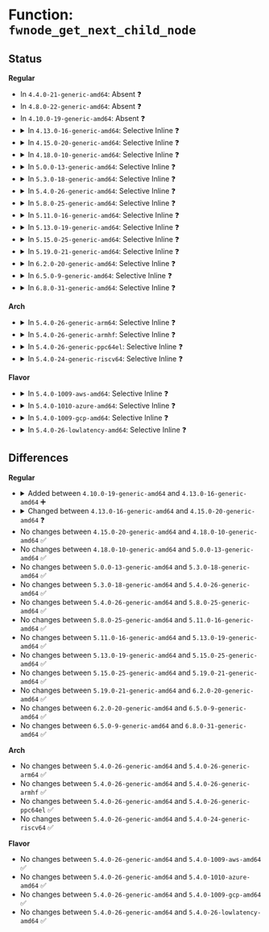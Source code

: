 # Function: <code>fwnode_get_next_child_node</code>

## Status
<b>Regular</b>
<ul>
<li>
In <code>4.4.0-21-generic-amd64</code>: Absent ❓
</li>
<li>
In <code>4.8.0-22-generic-amd64</code>: Absent ❓
</li>
<li>
In <code>4.10.0-19-generic-amd64</code>: Absent ❓
</li>
<li>
<details>
<summary>In <code>4.13.0-16-generic-amd64</code>: Selective Inline ❓</summary>

```c
struct fwnode_handle * fwnode_get_next_child_node(struct fwnode_handle * fwnode, struct fwnode_handle * child)
```

```json
{
  "name": "fwnode_get_next_child_node",
  "collision_type": "Unique Global",
  "inline_type": "Selective",
  "funcs": [
    {
      "addr": 18446744071585031326,
      "name": "fwnode_get_next_child_node",
      "external": true,
      "loc": "drivers/base/property.c:949",
      "file": "drivers/base/property.c",
      "inline": "not declared, inlined",
      "caller_inline": [
        "drivers/base/property.c:device_get_next_child_node"
      ],
      "caller_func": [
        "drivers/acpi/property.c:acpi_fwnode_get_named_child_node",
        "drivers/acpi/property.c:acpi_fwnode_get_named_child_node",
        "drivers/acpi/property.c:acpi_graph_get_child_prop_value",
        "drivers/acpi/property.c:acpi_graph_get_child_prop_value",
        "drivers/acpi/property.c:acpi_graph_get_next_endpoint",
        "drivers/acpi/property.c:acpi_graph_get_next_endpoint",
        "drivers/acpi/property.c:acpi_graph_get_next_endpoint",
        "drivers/acpi/property.c:acpi_graph_get_next_endpoint"
      ]
    }
  ],
  "symbols": [
    {
      "addr": 18446744071585029808,
      "name": "fwnode_get_next_child_node",
      "section": ".text",
      "bind": "STB_GLOBAL",
      "size": 39
    }
  ]
}
```
</details>
</li>
<li>
<details>
<summary>In <code>4.15.0-20-generic-amd64</code>: Selective Inline ❓</summary>

```c
struct fwnode_handle * fwnode_get_next_child_node(const struct fwnode_handle * fwnode, struct fwnode_handle * child)
```

```json
{
  "name": "fwnode_get_next_child_node",
  "collision_type": "Unique Global",
  "inline_type": "Selective",
  "funcs": [
    {
      "addr": 18446744071585455208,
      "name": "fwnode_get_next_child_node",
      "external": true,
      "loc": "drivers/base/property.c:992",
      "file": "drivers/base/property.c",
      "inline": "not declared, inlined",
      "caller_inline": [
        "drivers/base/property.c:device_get_next_child_node"
      ],
      "caller_func": [
        "drivers/acpi/property.c:acpi_fwnode_get_named_child_node",
        "drivers/acpi/property.c:acpi_fwnode_get_named_child_node",
        "drivers/acpi/property.c:acpi_graph_get_child_prop_value",
        "drivers/acpi/property.c:acpi_graph_get_child_prop_value",
        "drivers/acpi/property.c:acpi_graph_get_next_endpoint",
        "drivers/acpi/property.c:acpi_graph_get_next_endpoint",
        "drivers/acpi/property.c:acpi_graph_get_next_endpoint",
        "drivers/acpi/property.c:acpi_graph_get_next_endpoint"
      ]
    }
  ],
  "symbols": [
    {
      "addr": 18446744071585452528,
      "name": "fwnode_get_next_child_node",
      "section": ".text",
      "bind": "STB_GLOBAL",
      "size": 42
    }
  ]
}
```
</details>
</li>
<li>
<details>
<summary>In <code>4.18.0-10-generic-amd64</code>: Selective Inline ❓</summary>

```c
struct fwnode_handle * fwnode_get_next_child_node(const struct fwnode_handle * fwnode, struct fwnode_handle * child)
```

```json
{
  "name": "fwnode_get_next_child_node",
  "collision_type": "Unique Global",
  "inline_type": "Selective",
  "funcs": [
    {
      "addr": 18446744071585697592,
      "name": "fwnode_get_next_child_node",
      "external": true,
      "loc": "drivers/base/property.c:1052",
      "file": "drivers/base/property.c",
      "inline": "not declared, inlined",
      "caller_inline": [
        "drivers/base/property.c:device_get_next_child_node"
      ],
      "caller_func": [
        "drivers/acpi/property.c:acpi_fwnode_get_named_child_node",
        "drivers/acpi/property.c:acpi_fwnode_get_named_child_node",
        "drivers/acpi/property.c:acpi_graph_get_child_prop_value",
        "drivers/acpi/property.c:acpi_graph_get_child_prop_value",
        "drivers/acpi/property.c:acpi_graph_get_next_endpoint",
        "drivers/acpi/property.c:acpi_graph_get_next_endpoint",
        "drivers/acpi/property.c:acpi_graph_get_next_endpoint",
        "drivers/acpi/property.c:acpi_graph_get_next_endpoint"
      ]
    }
  ],
  "symbols": [
    {
      "addr": 18446744071585696528,
      "name": "fwnode_get_next_child_node",
      "section": ".text",
      "bind": "STB_GLOBAL",
      "size": 42
    }
  ]
}
```
</details>
</li>
<li>
<details>
<summary>In <code>5.0.0-13-generic-amd64</code>: Selective Inline ❓</summary>

```c
struct fwnode_handle * fwnode_get_next_child_node(const struct fwnode_handle * fwnode, struct fwnode_handle * child)
```

```json
{
  "name": "fwnode_get_next_child_node",
  "collision_type": "Unique Global",
  "inline_type": "Selective",
  "funcs": [
    {
      "addr": 18446744071585827848,
      "name": "fwnode_get_next_child_node",
      "external": true,
      "loc": "drivers/base/property.c:575",
      "file": "drivers/base/property.c",
      "inline": "not declared, inlined",
      "caller_inline": [
        "drivers/base/property.c:device_get_next_child_node"
      ],
      "caller_func": [
        "drivers/acpi/property.c:acpi_graph_get_child_prop_value",
        "drivers/acpi/property.c:acpi_graph_get_child_prop_value",
        "drivers/acpi/property.c:acpi_graph_get_next_endpoint",
        "drivers/acpi/property.c:acpi_graph_get_next_endpoint",
        "drivers/acpi/property.c:acpi_graph_get_next_endpoint",
        "drivers/acpi/property.c:acpi_graph_get_next_endpoint",
        "drivers/acpi/property.c:acpi_fwnode_get_named_child_node",
        "drivers/acpi/property.c:acpi_fwnode_get_named_child_node"
      ]
    }
  ],
  "symbols": [
    {
      "addr": 18446744071585826832,
      "name": "fwnode_get_next_child_node",
      "section": ".text",
      "bind": "STB_GLOBAL",
      "size": 43
    }
  ]
}
```
</details>
</li>
<li>
<details>
<summary>In <code>5.3.0-18-generic-amd64</code>: Selective Inline ❓</summary>

```c
struct fwnode_handle * fwnode_get_next_child_node(const struct fwnode_handle * fwnode, struct fwnode_handle * child)
```

```json
{
  "name": "fwnode_get_next_child_node",
  "collision_type": "Unique Global",
  "inline_type": "Selective",
  "funcs": [
    {
      "addr": 18446744071586062375,
      "name": "fwnode_get_next_child_node",
      "external": true,
      "loc": "drivers/base/property.c:599",
      "file": "drivers/base/property.c",
      "inline": "not declared, inlined",
      "caller_inline": [
        "drivers/base/property.c:device_get_next_child_node"
      ],
      "caller_func": [
        "drivers/acpi/property.c:acpi_graph_get_child_prop_value",
        "drivers/acpi/property.c:acpi_graph_get_child_prop_value",
        "drivers/acpi/property.c:acpi_graph_get_next_endpoint",
        "drivers/acpi/property.c:acpi_graph_get_next_endpoint",
        "drivers/acpi/property.c:acpi_graph_get_next_endpoint",
        "drivers/acpi/property.c:acpi_graph_get_next_endpoint",
        "drivers/acpi/property.c:acpi_fwnode_get_named_child_node",
        "drivers/acpi/property.c:acpi_fwnode_get_named_child_node"
      ]
    }
  ],
  "symbols": [
    {
      "addr": 18446744071586060544,
      "name": "fwnode_get_next_child_node",
      "section": ".text",
      "bind": "STB_GLOBAL",
      "size": 43
    }
  ]
}
```
</details>
</li>
<li>
<details>
<summary>In <code>5.4.0-26-generic-amd64</code>: Selective Inline ❓</summary>

```c
struct fwnode_handle * fwnode_get_next_child_node(const struct fwnode_handle * fwnode, struct fwnode_handle * child)
```

```json
{
  "name": "fwnode_get_next_child_node",
  "collision_type": "Unique Global",
  "inline_type": "Selective",
  "funcs": [
    {
      "addr": 18446744071586210263,
      "name": "fwnode_get_next_child_node",
      "external": true,
      "loc": "drivers/base/property.c:599",
      "file": "drivers/base/property.c",
      "inline": "not declared, inlined",
      "caller_inline": [
        "drivers/base/property.c:device_get_next_child_node"
      ],
      "caller_func": [
        "drivers/acpi/property.c:acpi_graph_get_child_prop_value",
        "drivers/acpi/property.c:acpi_graph_get_child_prop_value",
        "drivers/acpi/property.c:acpi_graph_get_next_endpoint",
        "drivers/acpi/property.c:acpi_graph_get_next_endpoint",
        "drivers/acpi/property.c:acpi_graph_get_next_endpoint",
        "drivers/acpi/property.c:acpi_graph_get_next_endpoint",
        "drivers/acpi/property.c:acpi_fwnode_get_named_child_node",
        "drivers/acpi/property.c:acpi_fwnode_get_named_child_node"
      ]
    }
  ],
  "symbols": [
    {
      "addr": 18446744071586208432,
      "name": "fwnode_get_next_child_node",
      "section": ".text",
      "bind": "STB_GLOBAL",
      "size": 43
    }
  ]
}
```
</details>
</li>
<li>
<details>
<summary>In <code>5.8.0-25-generic-amd64</code>: Selective Inline ❓</summary>

```c
struct fwnode_handle * fwnode_get_next_child_node(const struct fwnode_handle * fwnode, struct fwnode_handle * child)
```

```json
{
  "name": "fwnode_get_next_child_node",
  "collision_type": "Unique Global",
  "inline_type": "Selective",
  "funcs": [
    {
      "addr": 18446744071586975576,
      "name": "fwnode_get_next_child_node",
      "external": true,
      "loc": "drivers/base/property.c:669",
      "file": "drivers/base/property.c",
      "inline": "not declared, inlined",
      "caller_inline": [
        "drivers/base/property.c:device_get_next_child_node",
        "drivers/base/property.c:device_get_next_child_node"
      ],
      "caller_func": [
        "drivers/acpi/property.c:acpi_graph_get_child_prop_value",
        "drivers/acpi/property.c:acpi_graph_get_child_prop_value",
        "drivers/acpi/property.c:acpi_graph_get_next_endpoint",
        "drivers/acpi/property.c:acpi_graph_get_next_endpoint",
        "drivers/acpi/property.c:acpi_graph_get_next_endpoint",
        "drivers/acpi/property.c:acpi_graph_get_next_endpoint",
        "drivers/acpi/property.c:acpi_fwnode_get_named_child_node",
        "drivers/acpi/property.c:acpi_fwnode_get_named_child_node"
      ]
    }
  ],
  "symbols": [
    {
      "addr": 18446744071586972256,
      "name": "fwnode_get_next_child_node",
      "section": ".text",
      "bind": "STB_GLOBAL",
      "size": 43
    }
  ]
}
```
</details>
</li>
<li>
<details>
<summary>In <code>5.11.0-16-generic-amd64</code>: Selective Inline ❓</summary>

```c
struct fwnode_handle * fwnode_get_next_child_node(const struct fwnode_handle * fwnode, struct fwnode_handle * child)
```

```json
{
  "name": "fwnode_get_next_child_node",
  "collision_type": "Unique Global",
  "inline_type": "Selective",
  "funcs": [
    {
      "addr": 18446744071587060936,
      "name": "fwnode_get_next_child_node",
      "external": true,
      "loc": "drivers/base/property.c:721",
      "file": "drivers/base/property.c",
      "inline": "not declared, inlined",
      "caller_inline": [
        "drivers/base/property.c:device_get_next_child_node",
        "drivers/base/property.c:device_get_next_child_node"
      ],
      "caller_func": [
        "drivers/acpi/property.c:acpi_graph_get_child_prop_value",
        "drivers/acpi/property.c:acpi_graph_get_child_prop_value",
        "drivers/acpi/property.c:acpi_graph_get_next_endpoint",
        "drivers/acpi/property.c:acpi_graph_get_next_endpoint",
        "drivers/acpi/property.c:acpi_graph_get_next_endpoint",
        "drivers/acpi/property.c:acpi_graph_get_next_endpoint",
        "drivers/acpi/property.c:acpi_fwnode_get_named_child_node",
        "drivers/acpi/property.c:acpi_fwnode_get_named_child_node"
      ]
    }
  ],
  "symbols": [
    {
      "addr": 18446744071587057952,
      "name": "fwnode_get_next_child_node",
      "section": ".text",
      "bind": "STB_GLOBAL",
      "size": 43
    }
  ]
}
```
</details>
</li>
<li>
<details>
<summary>In <code>5.13.0-19-generic-amd64</code>: Selective Inline ❓</summary>

```c
struct fwnode_handle * fwnode_get_next_child_node(const struct fwnode_handle * fwnode, struct fwnode_handle * child)
```

```json
{
  "name": "fwnode_get_next_child_node",
  "collision_type": "Unique Global",
  "inline_type": "Selective",
  "funcs": [
    {
      "addr": 18446744071586944744,
      "name": "fwnode_get_next_child_node",
      "external": true,
      "loc": "drivers/base/property.c:721",
      "file": "drivers/base/property.c",
      "inline": "not declared, inlined",
      "caller_inline": [
        "drivers/base/property.c:device_get_next_child_node",
        "drivers/base/property.c:device_get_next_child_node"
      ],
      "caller_func": [
        "drivers/acpi/property.c:acpi_graph_get_child_prop_value",
        "drivers/acpi/property.c:acpi_graph_get_child_prop_value",
        "drivers/acpi/property.c:acpi_graph_get_next_endpoint",
        "drivers/acpi/property.c:acpi_graph_get_next_endpoint",
        "drivers/acpi/property.c:acpi_graph_get_next_endpoint",
        "drivers/acpi/property.c:acpi_graph_get_next_endpoint",
        "drivers/acpi/property.c:acpi_fwnode_get_named_child_node",
        "drivers/acpi/property.c:acpi_fwnode_get_named_child_node"
      ]
    }
  ],
  "symbols": [
    {
      "addr": 18446744071586941744,
      "name": "fwnode_get_next_child_node",
      "section": ".text",
      "bind": "STB_GLOBAL",
      "size": 43
    }
  ]
}
```
</details>
</li>
<li>
<details>
<summary>In <code>5.15.0-25-generic-amd64</code>: Selective Inline ❓</summary>

```c
struct fwnode_handle * fwnode_get_next_child_node(const struct fwnode_handle * fwnode, struct fwnode_handle * child)
```

```json
{
  "name": "fwnode_get_next_child_node",
  "collision_type": "Unique Global",
  "inline_type": "Selective",
  "funcs": [
    {
      "addr": 18446744071587509185,
      "name": "fwnode_get_next_child_node",
      "external": true,
      "loc": "drivers/base/property.c:722",
      "file": "drivers/base/property.c",
      "inline": "not declared, inlined",
      "caller_inline": [
        "drivers/base/property.c:device_get_child_node_count",
        "drivers/base/property.c:device_get_child_node_count"
      ],
      "caller_func": [
        "drivers/acpi/property.c:acpi_graph_get_child_prop_value",
        "drivers/acpi/property.c:acpi_graph_get_child_prop_value",
        "drivers/acpi/property.c:acpi_graph_get_next_endpoint",
        "drivers/acpi/property.c:acpi_graph_get_next_endpoint",
        "drivers/acpi/property.c:acpi_graph_get_next_endpoint",
        "drivers/acpi/property.c:acpi_graph_get_next_endpoint",
        "drivers/acpi/property.c:acpi_fwnode_get_named_child_node",
        "drivers/acpi/property.c:acpi_fwnode_get_named_child_node"
      ]
    }
  ],
  "symbols": [
    {
      "addr": 18446744071587506112,
      "name": "fwnode_get_next_child_node",
      "section": ".text",
      "bind": "STB_GLOBAL",
      "size": 43
    }
  ]
}
```
</details>
</li>
<li>
<details>
<summary>In <code>5.19.0-21-generic-amd64</code>: Selective Inline ❓</summary>

```c
struct fwnode_handle * fwnode_get_next_child_node(const struct fwnode_handle * fwnode, struct fwnode_handle * child)
```

```json
{
  "name": "fwnode_get_next_child_node",
  "collision_type": "Unique Global",
  "inline_type": "Selective",
  "funcs": [
    {
      "addr": 18446744071588835700,
      "name": "fwnode_get_next_child_node",
      "external": true,
      "loc": "drivers/base/property.c:722",
      "file": "drivers/base/property.c",
      "inline": "not declared, inlined",
      "caller_inline": [
        "drivers/base/property.c:device_get_child_node_count",
        "drivers/base/property.c:device_get_child_node_count",
        "drivers/base/property.c:device_get_child_node_count",
        "drivers/base/property.c:device_get_child_node_count",
        "drivers/base/property.c:fwnode_get_next_available_child_node"
      ],
      "caller_func": [
        "drivers/acpi/property.c:acpi_graph_get_child_prop_value",
        "drivers/acpi/property.c:acpi_graph_get_child_prop_value",
        "drivers/acpi/property.c:acpi_graph_get_next_endpoint",
        "drivers/acpi/property.c:acpi_graph_get_next_endpoint",
        "drivers/acpi/property.c:acpi_graph_get_next_endpoint",
        "drivers/acpi/property.c:acpi_graph_get_next_endpoint",
        "drivers/acpi/property.c:acpi_fwnode_get_named_child_node",
        "drivers/acpi/property.c:acpi_fwnode_get_named_child_node",
        "drivers/net/mdio/acpi_mdio.c:acpi_mdiobus_register"
      ]
    }
  ],
  "symbols": [
    {
      "addr": 18446744071588833264,
      "name": "fwnode_get_next_child_node",
      "section": ".text",
      "bind": "STB_GLOBAL",
      "size": 76
    }
  ]
}
```
</details>
</li>
<li>
<details>
<summary>In <code>6.2.0-20-generic-amd64</code>: Selective Inline ❓</summary>

```c
struct fwnode_handle * fwnode_get_next_child_node(const struct fwnode_handle * fwnode, struct fwnode_handle * child)
```

```json
{
  "name": "fwnode_get_next_child_node",
  "collision_type": "Unique Global",
  "inline_type": "Selective",
  "funcs": [
    {
      "addr": 18446744071590336980,
      "name": "fwnode_get_next_child_node",
      "external": true,
      "loc": "drivers/base/property.c:730",
      "file": "drivers/base/property.c",
      "inline": "not declared, inlined",
      "caller_inline": [
        "drivers/base/property.c:device_get_child_node_count",
        "drivers/base/property.c:device_get_child_node_count",
        "drivers/base/property.c:device_get_child_node_count",
        "drivers/base/property.c:device_get_child_node_count",
        "drivers/base/property.c:fwnode_get_next_available_child_node"
      ],
      "caller_func": [
        "drivers/acpi/property.c:acpi_graph_get_child_prop_value",
        "drivers/acpi/property.c:acpi_graph_get_child_prop_value",
        "drivers/acpi/property.c:acpi_graph_get_next_endpoint",
        "drivers/acpi/property.c:acpi_graph_get_next_endpoint",
        "drivers/acpi/property.c:acpi_graph_get_next_endpoint",
        "drivers/acpi/property.c:acpi_graph_get_next_endpoint",
        "drivers/acpi/property.c:acpi_fwnode_get_named_child_node",
        "drivers/acpi/property.c:acpi_fwnode_get_named_child_node",
        "drivers/net/mdio/acpi_mdio.c:acpi_mdiobus_register"
      ]
    }
  ],
  "symbols": [
    {
      "addr": 18446744071590334160,
      "name": "fwnode_get_next_child_node",
      "section": ".text",
      "bind": "STB_GLOBAL",
      "size": 76
    }
  ]
}
```
</details>
</li>
<li>
<details>
<summary>In <code>6.5.0-9-generic-amd64</code>: Selective Inline ❓</summary>

```c
struct fwnode_handle * fwnode_get_next_child_node(const struct fwnode_handle * fwnode, struct fwnode_handle * child)
```

```json
{
  "name": "fwnode_get_next_child_node",
  "collision_type": "Unique Global",
  "inline_type": "Selective",
  "funcs": [
    {
      "addr": 18446744071590657076,
      "name": "fwnode_get_next_child_node",
      "external": true,
      "loc": "drivers/base/property.c:750",
      "file": "drivers/base/property.c",
      "inline": "not declared, inlined",
      "caller_inline": [
        "drivers/base/property.c:device_get_child_node_count",
        "drivers/base/property.c:device_get_child_node_count",
        "drivers/base/property.c:device_get_child_node_count",
        "drivers/base/property.c:device_get_child_node_count",
        "drivers/base/property.c:fwnode_get_next_available_child_node"
      ],
      "caller_func": [
        "drivers/acpi/property.c:acpi_graph_get_child_prop_value",
        "drivers/acpi/property.c:acpi_graph_get_child_prop_value",
        "drivers/acpi/property.c:acpi_graph_get_next_endpoint",
        "drivers/acpi/property.c:acpi_graph_get_next_endpoint",
        "drivers/acpi/property.c:acpi_graph_get_next_endpoint",
        "drivers/acpi/property.c:acpi_graph_get_next_endpoint",
        "drivers/acpi/property.c:acpi_fwnode_get_named_child_node",
        "drivers/acpi/property.c:acpi_fwnode_get_named_child_node",
        "drivers/net/mdio/acpi_mdio.c:__acpi_mdiobus_register"
      ]
    }
  ],
  "symbols": [
    {
      "addr": 18446744071590654176,
      "name": "fwnode_get_next_child_node",
      "section": ".text",
      "bind": "STB_GLOBAL",
      "size": 76
    }
  ]
}
```
</details>
</li>
<li>
<details>
<summary>In <code>6.8.0-31-generic-amd64</code>: Selective Inline ❓</summary>

```c
struct fwnode_handle * fwnode_get_next_child_node(const struct fwnode_handle * fwnode, struct fwnode_handle * child)
```

```json
{
  "name": "fwnode_get_next_child_node",
  "collision_type": "Unique Global",
  "inline_type": "Selective",
  "funcs": [
    {
      "addr": 18446744071591017604,
      "name": "fwnode_get_next_child_node",
      "external": true,
      "loc": "drivers/base/property.c:814",
      "file": "drivers/base/property.c",
      "inline": "not declared, inlined",
      "caller_inline": [
        "drivers/base/property.c:device_get_child_node_count",
        "drivers/base/property.c:device_get_child_node_count",
        "drivers/base/property.c:device_get_child_node_count",
        "drivers/base/property.c:device_get_child_node_count",
        "drivers/base/property.c:fwnode_get_next_available_child_node"
      ],
      "caller_func": [
        "drivers/acpi/property.c:acpi_graph_get_child_prop_value",
        "drivers/acpi/property.c:acpi_graph_get_child_prop_value",
        "drivers/acpi/property.c:acpi_graph_get_next_endpoint",
        "drivers/acpi/property.c:acpi_graph_get_next_endpoint",
        "drivers/acpi/property.c:acpi_graph_get_next_endpoint",
        "drivers/acpi/property.c:acpi_graph_get_next_endpoint",
        "drivers/acpi/property.c:acpi_fwnode_get_named_child_node",
        "drivers/acpi/property.c:acpi_fwnode_get_named_child_node",
        "drivers/net/mdio/acpi_mdio.c:__acpi_mdiobus_register"
      ]
    }
  ],
  "symbols": [
    {
      "addr": 18446744071591014320,
      "name": "fwnode_get_next_child_node",
      "section": ".text",
      "bind": "STB_GLOBAL",
      "size": 76
    }
  ]
}
```
</details>
</li>
</ul>
<b>Arch</b>
<ul>
<li>
<details>
<summary>In <code>5.4.0-26-generic-arm64</code>: Selective Inline ❓</summary>

```c
struct fwnode_handle * fwnode_get_next_child_node(const struct fwnode_handle * fwnode, struct fwnode_handle * child)
```

```json
{
  "name": "fwnode_get_next_child_node",
  "collision_type": "Unique Global",
  "inline_type": "Selective",
  "funcs": [
    {
      "addr": 18446603336499015832,
      "name": "fwnode_get_next_child_node",
      "external": true,
      "loc": "drivers/base/property.c:599",
      "file": "drivers/base/property.c",
      "inline": "not declared, inlined",
      "caller_inline": [
        "drivers/base/property.c:device_get_next_child_node"
      ],
      "caller_func": [
        "drivers/acpi/property.c:acpi_graph_get_child_prop_value",
        "drivers/acpi/property.c:acpi_graph_get_child_prop_value",
        "drivers/acpi/property.c:acpi_graph_get_next_endpoint",
        "drivers/acpi/property.c:acpi_graph_get_next_endpoint",
        "drivers/acpi/property.c:acpi_graph_get_next_endpoint",
        "drivers/acpi/property.c:acpi_graph_get_next_endpoint",
        "drivers/acpi/property.c:acpi_fwnode_get_named_child_node",
        "drivers/acpi/property.c:acpi_fwnode_get_named_child_node"
      ]
    }
  ],
  "symbols": [
    {
      "addr": 18446603336499012872,
      "name": "fwnode_get_next_child_node",
      "section": ".text",
      "bind": "STB_GLOBAL",
      "size": 88
    }
  ]
}
```
</details>
</li>
<li>
<details>
<summary>In <code>5.4.0-26-generic-armhf</code>: Selective Inline ❓</summary>

```c
struct fwnode_handle * fwnode_get_next_child_node(const struct fwnode_handle * fwnode, struct fwnode_handle * child)
```

```json
{
  "name": "fwnode_get_next_child_node",
  "collision_type": "Unique Global",
  "inline_type": "Selective",
  "funcs": [
    {
      "addr": 3231576840,
      "name": "fwnode_get_next_child_node",
      "external": true,
      "loc": "drivers/base/property.c:599",
      "file": "drivers/base/property.c",
      "inline": "not declared, inlined",
      "caller_inline": [
        "drivers/base/property.c:device_get_child_node_count",
        "drivers/base/property.c:device_get_child_node_count"
      ],
      "caller_func": []
    }
  ],
  "symbols": [
    {
      "addr": 3231576364,
      "name": "fwnode_get_next_child_node",
      "section": ".text",
      "bind": "STB_GLOBAL",
      "size": 68
    }
  ]
}
```
</details>
</li>
<li>
<details>
<summary>In <code>5.4.0-26-generic-ppc64el</code>: Selective Inline ❓</summary>

```c
struct fwnode_handle * fwnode_get_next_child_node(const struct fwnode_handle * fwnode, struct fwnode_handle * child)
```

```json
{
  "name": "fwnode_get_next_child_node",
  "collision_type": "Unique Global",
  "inline_type": "Selective",
  "funcs": [
    {
      "addr": 13835058055292174756,
      "name": "fwnode_get_next_child_node",
      "external": true,
      "loc": "drivers/base/property.c:599",
      "file": "drivers/base/property.c",
      "inline": "not declared, inlined",
      "caller_inline": [
        "drivers/base/property.c:device_get_child_node_count",
        "drivers/base/property.c:device_get_child_node_count"
      ],
      "caller_func": []
    }
  ],
  "symbols": [
    {
      "addr": 13835058055292174000,
      "name": "fwnode_get_next_child_node",
      "section": ".text",
      "bind": "STB_GLOBAL",
      "size": 108
    }
  ]
}
```
</details>
</li>
<li>
<details>
<summary>In <code>5.4.0-24-generic-riscv64</code>: Selective Inline ❓</summary>

```c
struct fwnode_handle * fwnode_get_next_child_node(const struct fwnode_handle * fwnode, struct fwnode_handle * child)
```

```json
{
  "name": "fwnode_get_next_child_node",
  "collision_type": "Unique Global",
  "inline_type": "Selective",
  "funcs": [
    {
      "addr": 18446743936276382282,
      "name": "fwnode_get_next_child_node",
      "external": true,
      "loc": "drivers/base/property.c:599",
      "file": "drivers/base/property.c",
      "inline": "not declared, inlined",
      "caller_inline": [
        "drivers/base/property.c:device_get_child_node_count",
        "drivers/base/property.c:device_get_child_node_count"
      ],
      "caller_func": []
    }
  ],
  "symbols": [
    {
      "addr": 18446743936276381836,
      "name": "fwnode_get_next_child_node",
      "section": ".text",
      "bind": "STB_GLOBAL",
      "size": 68
    }
  ]
}
```
</details>
</li>
</ul>
<b>Flavor</b>
<ul>
<li>
<details>
<summary>In <code>5.4.0-1009-aws-amd64</code>: Selective Inline ❓</summary>

```c
struct fwnode_handle * fwnode_get_next_child_node(const struct fwnode_handle * fwnode, struct fwnode_handle * child)
```

```json
{
  "name": "fwnode_get_next_child_node",
  "collision_type": "Unique Global",
  "inline_type": "Selective",
  "funcs": [
    {
      "addr": 18446744071585970471,
      "name": "fwnode_get_next_child_node",
      "external": true,
      "loc": "drivers/base/property.c:599",
      "file": "drivers/base/property.c",
      "inline": "not declared, inlined",
      "caller_inline": [
        "drivers/base/property.c:device_get_next_child_node"
      ],
      "caller_func": [
        "drivers/acpi/property.c:acpi_graph_get_child_prop_value",
        "drivers/acpi/property.c:acpi_graph_get_child_prop_value",
        "drivers/acpi/property.c:acpi_graph_get_next_endpoint",
        "drivers/acpi/property.c:acpi_graph_get_next_endpoint",
        "drivers/acpi/property.c:acpi_graph_get_next_endpoint",
        "drivers/acpi/property.c:acpi_graph_get_next_endpoint",
        "drivers/acpi/property.c:acpi_fwnode_get_named_child_node",
        "drivers/acpi/property.c:acpi_fwnode_get_named_child_node"
      ]
    }
  ],
  "symbols": [
    {
      "addr": 18446744071585968640,
      "name": "fwnode_get_next_child_node",
      "section": ".text",
      "bind": "STB_GLOBAL",
      "size": 43
    }
  ]
}
```
</details>
</li>
<li>
<details>
<summary>In <code>5.4.0-1010-azure-amd64</code>: Selective Inline ❓</summary>

```c
struct fwnode_handle * fwnode_get_next_child_node(const struct fwnode_handle * fwnode, struct fwnode_handle * child)
```

```json
{
  "name": "fwnode_get_next_child_node",
  "collision_type": "Unique Global",
  "inline_type": "Selective",
  "funcs": [
    {
      "addr": 18446744071585819735,
      "name": "fwnode_get_next_child_node",
      "external": true,
      "loc": "drivers/base/property.c:599",
      "file": "drivers/base/property.c",
      "inline": "not declared, inlined",
      "caller_inline": [
        "drivers/base/property.c:device_get_next_child_node"
      ],
      "caller_func": [
        "drivers/acpi/property.c:acpi_graph_get_child_prop_value",
        "drivers/acpi/property.c:acpi_graph_get_child_prop_value",
        "drivers/acpi/property.c:acpi_graph_get_next_endpoint",
        "drivers/acpi/property.c:acpi_graph_get_next_endpoint",
        "drivers/acpi/property.c:acpi_graph_get_next_endpoint",
        "drivers/acpi/property.c:acpi_graph_get_next_endpoint",
        "drivers/acpi/property.c:acpi_fwnode_get_named_child_node",
        "drivers/acpi/property.c:acpi_fwnode_get_named_child_node"
      ]
    }
  ],
  "symbols": [
    {
      "addr": 18446744071585817904,
      "name": "fwnode_get_next_child_node",
      "section": ".text",
      "bind": "STB_GLOBAL",
      "size": 43
    }
  ]
}
```
</details>
</li>
<li>
<details>
<summary>In <code>5.4.0-1009-gcp-amd64</code>: Selective Inline ❓</summary>

```c
struct fwnode_handle * fwnode_get_next_child_node(const struct fwnode_handle * fwnode, struct fwnode_handle * child)
```

```json
{
  "name": "fwnode_get_next_child_node",
  "collision_type": "Unique Global",
  "inline_type": "Selective",
  "funcs": [
    {
      "addr": 18446744071586160279,
      "name": "fwnode_get_next_child_node",
      "external": true,
      "loc": "drivers/base/property.c:599",
      "file": "drivers/base/property.c",
      "inline": "not declared, inlined",
      "caller_inline": [
        "drivers/base/property.c:device_get_next_child_node"
      ],
      "caller_func": [
        "drivers/acpi/property.c:acpi_graph_get_child_prop_value",
        "drivers/acpi/property.c:acpi_graph_get_child_prop_value",
        "drivers/acpi/property.c:acpi_graph_get_next_endpoint",
        "drivers/acpi/property.c:acpi_graph_get_next_endpoint",
        "drivers/acpi/property.c:acpi_graph_get_next_endpoint",
        "drivers/acpi/property.c:acpi_graph_get_next_endpoint",
        "drivers/acpi/property.c:acpi_fwnode_get_named_child_node",
        "drivers/acpi/property.c:acpi_fwnode_get_named_child_node"
      ]
    }
  ],
  "symbols": [
    {
      "addr": 18446744071586158448,
      "name": "fwnode_get_next_child_node",
      "section": ".text",
      "bind": "STB_GLOBAL",
      "size": 43
    }
  ]
}
```
</details>
</li>
<li>
<details>
<summary>In <code>5.4.0-26-lowlatency-amd64</code>: Selective Inline ❓</summary>

```c
struct fwnode_handle * fwnode_get_next_child_node(const struct fwnode_handle * fwnode, struct fwnode_handle * child)
```

```json
{
  "name": "fwnode_get_next_child_node",
  "collision_type": "Unique Global",
  "inline_type": "Selective",
  "funcs": [
    {
      "addr": 18446744071586268983,
      "name": "fwnode_get_next_child_node",
      "external": true,
      "loc": "drivers/base/property.c:599",
      "file": "drivers/base/property.c",
      "inline": "not declared, inlined",
      "caller_inline": [
        "drivers/base/property.c:device_get_next_child_node"
      ],
      "caller_func": [
        "drivers/acpi/property.c:acpi_graph_get_child_prop_value",
        "drivers/acpi/property.c:acpi_graph_get_child_prop_value",
        "drivers/acpi/property.c:acpi_graph_get_next_endpoint",
        "drivers/acpi/property.c:acpi_graph_get_next_endpoint",
        "drivers/acpi/property.c:acpi_graph_get_next_endpoint",
        "drivers/acpi/property.c:acpi_graph_get_next_endpoint",
        "drivers/acpi/property.c:acpi_fwnode_get_named_child_node",
        "drivers/acpi/property.c:acpi_fwnode_get_named_child_node"
      ]
    }
  ],
  "symbols": [
    {
      "addr": 18446744071586267152,
      "name": "fwnode_get_next_child_node",
      "section": ".text",
      "bind": "STB_GLOBAL",
      "size": 43
    }
  ]
}
```
</details>
</li>
</ul>

## Differences
<b>Regular</b>
<ul>
<li>
<details>
<summary>Added between <code>4.10.0-19-generic-amd64</code> and <code>4.13.0-16-generic-amd64</code> ➕</summary>

```c
struct fwnode_handle * fwnode_get_next_child_node(struct fwnode_handle * fwnode, struct fwnode_handle * child)
```
</details>
</li>
<li>
<details>
<summary>Changed between <code>4.13.0-16-generic-amd64</code> and <code>4.15.0-20-generic-amd64</code> ❓</summary>
<ul>
<li>
<b>Param type changed. </b>
<code>struct fwnode_handle * fwnode</code> ➡️ <code>const struct fwnode_handle * fwnode</code>
</li>
</ul>
</details>
</li>
<li>
No changes between <code>4.15.0-20-generic-amd64</code> and <code>4.18.0-10-generic-amd64</code> ✅
</li>
<li>
No changes between <code>4.18.0-10-generic-amd64</code> and <code>5.0.0-13-generic-amd64</code> ✅
</li>
<li>
No changes between <code>5.0.0-13-generic-amd64</code> and <code>5.3.0-18-generic-amd64</code> ✅
</li>
<li>
No changes between <code>5.3.0-18-generic-amd64</code> and <code>5.4.0-26-generic-amd64</code> ✅
</li>
<li>
No changes between <code>5.4.0-26-generic-amd64</code> and <code>5.8.0-25-generic-amd64</code> ✅
</li>
<li>
No changes between <code>5.8.0-25-generic-amd64</code> and <code>5.11.0-16-generic-amd64</code> ✅
</li>
<li>
No changes between <code>5.11.0-16-generic-amd64</code> and <code>5.13.0-19-generic-amd64</code> ✅
</li>
<li>
No changes between <code>5.13.0-19-generic-amd64</code> and <code>5.15.0-25-generic-amd64</code> ✅
</li>
<li>
No changes between <code>5.15.0-25-generic-amd64</code> and <code>5.19.0-21-generic-amd64</code> ✅
</li>
<li>
No changes between <code>5.19.0-21-generic-amd64</code> and <code>6.2.0-20-generic-amd64</code> ✅
</li>
<li>
No changes between <code>6.2.0-20-generic-amd64</code> and <code>6.5.0-9-generic-amd64</code> ✅
</li>
<li>
No changes between <code>6.5.0-9-generic-amd64</code> and <code>6.8.0-31-generic-amd64</code> ✅
</li>
</ul>
<b>Arch</b>
<ul>
<li>
No changes between <code>5.4.0-26-generic-amd64</code> and <code>5.4.0-26-generic-arm64</code> ✅
</li>
<li>
No changes between <code>5.4.0-26-generic-amd64</code> and <code>5.4.0-26-generic-armhf</code> ✅
</li>
<li>
No changes between <code>5.4.0-26-generic-amd64</code> and <code>5.4.0-26-generic-ppc64el</code> ✅
</li>
<li>
No changes between <code>5.4.0-26-generic-amd64</code> and <code>5.4.0-24-generic-riscv64</code> ✅
</li>
</ul>
<b>Flavor</b>
<ul>
<li>
No changes between <code>5.4.0-26-generic-amd64</code> and <code>5.4.0-1009-aws-amd64</code> ✅
</li>
<li>
No changes between <code>5.4.0-26-generic-amd64</code> and <code>5.4.0-1010-azure-amd64</code> ✅
</li>
<li>
No changes between <code>5.4.0-26-generic-amd64</code> and <code>5.4.0-1009-gcp-amd64</code> ✅
</li>
<li>
No changes between <code>5.4.0-26-generic-amd64</code> and <code>5.4.0-26-lowlatency-amd64</code> ✅
</li>
</ul>
